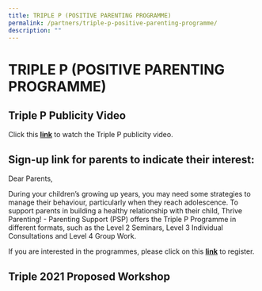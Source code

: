 ```yaml
---
title: TRIPLE P (POSITIVE PARENTING PROGRAMME)
permalink: /partners/triple-p-positive-parenting-programme/
description: ""
---
```

# TRIPLE P (POSITIVE PARENTING PROGRAMME)

Triple P Publicity Video
------------------------

Click this **[link](https://drive.google.com/file/d/1V2QPyqWz_czTYY3YUK4DyXp3lKi0tPSJ/view)** to watch the Triple P publicity video.  

Sign-up link for parents to indicate their interest:
----------------------------------------------------

  

Dear Parents,

During your children’s growing up years, you may need some strategies to manage their behaviour, particularly when they reach adolescence. To support parents in building a healthy relationship with their child, Thrive Parenting! - Parenting Support (PSP) offers the Triple P Programme in different formats, such as the Level 2 Seminars, Level 3 Individual Consultations and Level 4 Group Work. 

  

If you are interested in the programmes, please click on this [**link**](https://tinyurl.com/thrivepspregistration) to register. 

Triple 2021 Proposed Workshop
-----------------------------